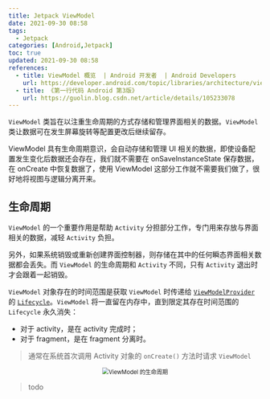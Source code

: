 ```yaml
---
title: Jetpack ViewModel
date: 2021-09-30 08:58
tags:
  - Jetpack
categories: [Android,Jetpack]
toc: true
updated: 2021-09-30 08:58
references:
  - title: ViewModel 概览  | Android 开发者  | Android Developers
    url: https://developer.android.com/topic/libraries/architecture/viewmodel
  - title: 《第一行代码 Android 第3版》
    url: https://guolin.blog.csdn.net/article/details/105233078
---
```


`ViewModel` 类旨在以注重生命周期的方式存储和管理界面相关的数据。`ViewModel` 类让数据可在发生屏幕旋转等配置更改后继续留存。

ViewModel 具有生命周期意识，会自动存储和管理 UI 相关的数据，即使设备配置发生变化后数据还会存在，我们就不需要在 onSaveInstanceState 保存数据，在 onCreate 中恢复数据了，使用 ViewModel 这部分工作就不需要我们做了，很好地将视图与逻辑分离开来。

<!-- more -->

## 生命周期

`ViewModel` 的一个重要作用是帮助 `Activity` 分担部分工作，专门用来存放与界面相关的数据，减轻 `Activity` 负担。

另外，如果系统销毁或重新创建界面控制器，则存储在其中的任何瞬态界面相关数据都会丢失。而 `ViewModel` 的生命周期和 `Activity` 不同，只有 `Activity` 退出时才会跟着一起销毁。

`ViewModel` 对象存在的时间范围是获取 `ViewModel` 时传递给 [`ViewModelProvider`](https://developer.android.com/reference/androidx/lifecycle/ViewModelProvider) 的 [`Lifecycle`](https://developer.android.com/reference/androidx/lifecycle/Lifecycle)。`ViewModel` 将一直留在内存中，直到限定其存在时间范围的 `Lifecycle` 永久消失：

- 对于 activity，是在 activity 完成时；
- 对于 fragment，是在 fragment 分离时。

> 通常在系统首次调用 Activity 对象的 `onCreate()` 方法时请求 `ViewModel`

<center><img src="https://developer.android.com/images/topic/libraries/architecture/viewmodel-lifecycle.png" alt="ViewModel 的生命周期 " style="zoom:80%;" /></center>

> todo
